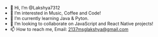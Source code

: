 - 👋 Hi, I’m @Lakshya7312
- 👀 I’m interested in Music, Coffee and Code!
- 🌱 I’m currently learning Java & Pyton.
- 💞️ I’m looking to collaborate on JavaScript and React Native projects!
- 📫 How to reach me, Email: 2137msglakshya@gmail.com

<!---
Lakshya7312/Lakshya7312 is a ✨ special ✨ repository because its `README.md` (this file) appears on your GitHub profile.
You can click the Preview link to take a look at your changes.
--->

